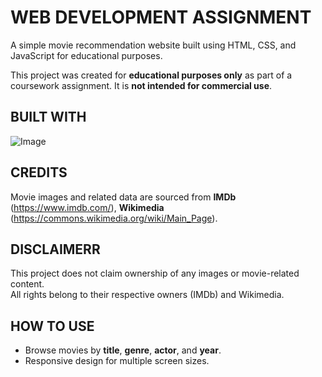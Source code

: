 # WEB DEVELOPMENT ASSIGNMENT
A simple movie recommendation website built using HTML, CSS, and JavaScript for educational purposes.

This project was created for **educational purposes only** as part of a coursework assignment. It is **not intended for commercial use**.


## **BUILT WITH**
![Image](https://github.com/user-attachments/assets/7cb534b1-7c38-4ead-9880-3ede291588df)


## **CREDITS** 
Movie images and related data are sourced from **IMDb** (https://www.imdb.com/), **Wikimedia** (https://commons.wikimedia.org/wiki/Main_Page).


## **DISCLAIMERR**
This project does not claim ownership of any images or movie-related content.  
All rights belong to their respective owners (IMDb) and Wikimedia.


## **HOW TO USE**
- Browse movies by **title**, **genre**, **actor**, and **year**.
- Responsive design for multiple screen sizes.
